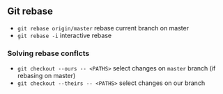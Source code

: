 ## Git rebase

- `git rebase origin/master` rebase current branch on master
- `git rebase -i` interactive rebase

### Solving rebase conflcts
- `git checkout --ours -- <PATHS>` select changes on `master` branch (if rebasing on master)
- `git checkout --theirs -- <PATHS>` select changes on our branch
